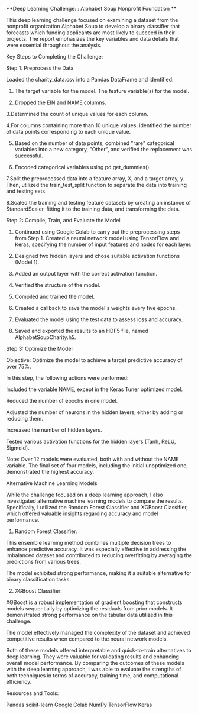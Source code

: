 
**Deep Learning Challenge: : Alphabet Soup Nonprofit Foundation
**

This deep learning challenge focused on examining a dataset from the nonprofit organization Alphabet Soup to develop a binary classifier that forecasts which funding applicants are most likely to succeed in their projects. The report emphasizes the key variables and data details that were essential throughout the analysis.




Key Steps to Completing the Challenge:

Step 1: Preprocess the Data

Loaded the charity_data.csv into a Pandas DataFrame and identified:

1. The target variable for the model.
The feature variable(s) for the model.


2. Dropped the EIN and NAME columns.


3.Determined the count of unique values for each column.



4.For columns containing more than 10 unique values, identified the number of data points corresponding to each unique value.



5. Based on the number of data points, combined "rare" categorical variables into a new category, "Other", and verified the replacement was successful.


6. Encoded categorical variables using pd.get_dummies().



7.Split the preprocessed data into a feature array, X, and a target array, y. Then, utilized the train_test_split function to separate the data into training and testing sets.



8.Scaled the training and testing feature datasets by creating an instance of StandardScaler, fitting it to the training data, and transforming the data.





Step 2: Compile, Train, and Evaluate the Model

1. Continued using Google Colab to carry out the preprocessing steps from Step 1. Created a neural network model using TensorFlow and Keras, specifying the number of input features and nodes for each layer.



2. Designed two hidden layers and chose suitable activation functions (Model 1).



3. Added an output layer with the correct activation function.

4. Verified the structure of the model.


5. Compiled and trained the model.


6. Created a callback to save the model's weights every five epochs.


7. Evaluated the model using the test data to assess loss and accuracy.


8. Saved and exported the results to an HDF5 file, named AlphabetSoupCharity.h5.



Step 3: Optimize the Model


Objective: Optimize the model to achieve a target predictive accuracy of over 75%.

In this step, the following actions were performed:


Included the variable NAME, except in the Keras Tuner optimized model.

Reduced the number of epochs in one model.

Adjusted the number of neurons in the hidden layers, either by adding or reducing them.

Increased the number of hidden layers.

Tested various activation functions for the hidden layers (Tanh, ReLU, Sigmoid).

Note: Over 12 models were evaluated, both with and without the NAME variable. The final set of four models, including the initial unoptimized one, demonstrated the highest accuracy.



Alternative Machine Learning Models

While the challenge focused on a deep learning approach, I also investigated alternative machine learning models to compare the results. Specifically, I utilized the Random Forest Classifier and XGBoost Classifier, which offered valuable insights regarding accuracy and model performance.


1. Random Forest Classifier:

This ensemble learning method combines multiple decision trees to enhance predictive accuracy. It was especially effective in addressing the imbalanced dataset and contributed to reducing overfitting by averaging the predictions from various trees.



The model exhibited strong performance, making it a suitable alternative for binary classification tasks.




2. XGBoost Classifier:

XGBoost is a robust implementation of gradient boosting that constructs models sequentially by optimizing the residuals from prior models. It demonstrated strong performance on the tabular data utilized in this challenge.


The model effectively managed the complexity of the dataset and achieved competitive results when compared to the neural network models.


Both of these models offered interpretable and quick-to-train alternatives to deep learning. They were valuable for validating results and enhancing overall model performance. By comparing the outcomes of these models with the deep learning approach, I was able to evaluate the strengths of both techniques in terms of accuracy, training time, and computational efficiency.



Resources and Tools:


Pandas
scikit-learn
Google Colab
NumPy
TensorFlow
Keras



